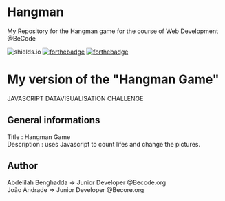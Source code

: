 # Hangman
My Repository for the Hangman game for the course of Web Development @BeCode

![shields.io](https://img.shields.io/badge/USES-HTML-blue?style=for-the-badge&logo=appveyor)
[![forthebadge](https://forthebadge.com/images/badges/uses-css.svg)](https://forthebadge.com)
[![forthebadge](https://forthebadge.com/images/badges/made-with-javascript.svg)](https://forthebadge.com)

# My version of the "Hangman Game"
JAVASCRIPT DATAVISUALISATION CHALLENGE

## General informations 
Title       : Hangman Game  
Description : uses Javascript to count lifes and change the pictures.

## Author
Abdelilah Benghadda => Junior Developer @Becode.org  
João Andrade => Junior Developer @Becore.org

